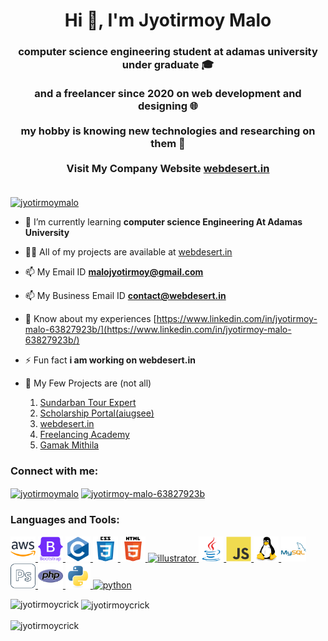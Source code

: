 <h1 align="center">Hi 👋, I'm Jyotirmoy Malo</h1>
<h3 align="center">computer science engineering student at adamas university under graduate 🎓<br><br>and a freelancer since 2020 on web development and designing 🌐<br><br> my hobby is knowing new technologies and researching on them 📖<br><br> Visit My Company Website <a href="https://webdesert.in" style="font-weight:700;">webdesert.in</a><br><br></h3>

<p align="left"> <a href="https://twitter.com/jyotirmoymalo" target="blank"><img src="https://img.shields.io/twitter/follow/jyotirmoymalo?logo=twitter&style=for-the-badge" alt="jyotirmoymalo" /></a> </p>

- 🌱 I’m currently learning **computer science Engineering At Adamas University**

- 👨‍💻 All of my projects are available at [webdesert.in](https://webdesert.in)

- 📫 My Email ID **malojyotirmoy@gmail.com**

- 📫 My Business Email ID **contact@webdesert.in**

- 📄 Know about my experiences [https://www.linkedin.com/in/jyotirmoy-malo-63827923b/](https://www.linkedin.com/in/jyotirmoy-malo-63827923b/)

- ⚡ Fun fact **i am working on webdesert.in**

- 🙏 My Few Projects are (not all)

  1. <a href="https://sundarbantourexpert.com">Sundarban Tour Expert</a>
  2. <a href="https://aiugsee.co.in">Scholarship Portal(aiugsee)</a>
  3. <a href="https://webdesert.in">webdesert.in</a>
  4. <a href="https://academy.aiugsee.co.in">Freelancing Academy</a>
  5. <a href="https://gamakmithila.com">Gamak Mithila</a>
  
<h3 align="left">Connect with me:</h3>
<p align="left">
<a href="https://twitter.com/jyotirmoymalo" target="blank"><img align="center" src="https://raw.githubusercontent.com/rahuldkjain/github-profile-readme-generator/master/src/images/icons/Social/twitter.svg" alt="jyotirmoymalo" height="30" width="40" /></a>
<a href="https://linkedin.com/in/jyotirmoy-malo-63827923b" target="blank"><img align="center" src="https://raw.githubusercontent.com/rahuldkjain/github-profile-readme-generator/master/src/images/icons/Social/linked-in-alt.svg" alt="jyotirmoy-malo-63827923b" height="30" width="40" /></a>
</p>

<h3 align="left">Languages and Tools:</h3>
<p align="left"> <a href="https://aws.amazon.com" target="_blank" rel="noreferrer"> <img src="https://raw.githubusercontent.com/devicons/devicon/master/icons/amazonwebservices/amazonwebservices-original-wordmark.svg" alt="aws" width="40" height="40"/> </a> <a href="https://getbootstrap.com" target="_blank" rel="noreferrer"> <img src="https://raw.githubusercontent.com/devicons/devicon/master/icons/bootstrap/bootstrap-plain-wordmark.svg" alt="bootstrap" width="40" height="40"/> </a> <a href="https://www.cprogramming.com/" target="_blank" rel="noreferrer"> <img src="https://raw.githubusercontent.com/devicons/devicon/master/icons/c/c-original.svg" alt="c" width="40" height="40"/> </a> <a href="https://www.w3schools.com/css/" target="_blank" rel="noreferrer"> <img src="https://raw.githubusercontent.com/devicons/devicon/master/icons/css3/css3-original-wordmark.svg" alt="css3" width="40" height="40"/> </a> <a href="https://www.w3.org/html/" target="_blank" rel="noreferrer"> <img src="https://raw.githubusercontent.com/devicons/devicon/master/icons/html5/html5-original-wordmark.svg" alt="html5" width="40" height="40"/> </a> <a href="https://www.adobe.com/in/products/illustrator.html" target="_blank" rel="noreferrer"> <img src="https://www.vectorlogo.zone/logos/adobe_illustrator/adobe_illustrator-icon.svg" alt="illustrator" width="40" height="40"/> </a> <a href="https://www.java.com" target="_blank" rel="noreferrer"> <img src="https://raw.githubusercontent.com/devicons/devicon/master/icons/java/java-original.svg" alt="java" width="40" height="40"/> </a> <a href="https://developer.mozilla.org/en-US/docs/Web/JavaScript" target="_blank" rel="noreferrer"> <img src="https://raw.githubusercontent.com/devicons/devicon/master/icons/javascript/javascript-original.svg" alt="javascript" width="40" height="40"/> </a> <a href="https://www.linux.org/" target="_blank" rel="noreferrer"> <img src="https://raw.githubusercontent.com/devicons/devicon/master/icons/linux/linux-original.svg" alt="linux" width="40" height="40"/> </a> <a href="https://www.mysql.com/" target="_blank" rel="noreferrer"> <img src="https://raw.githubusercontent.com/devicons/devicon/master/icons/mysql/mysql-original-wordmark.svg" alt="mysql" width="40" height="40"/> </a> <a href="https://www.photoshop.com/en" target="_blank" rel="noreferrer"> <img src="https://raw.githubusercontent.com/devicons/devicon/master/icons/photoshop/photoshop-line.svg" alt="photoshop" width="40" height="40"/> </a> <a href="https://www.php.net" target="_blank" rel="noreferrer"> <img src="https://raw.githubusercontent.com/devicons/devicon/master/icons/php/php-original.svg" alt="php" width="40" height="40"/> </a> <a href="https://www.python.org" target="_blank" rel="noreferrer"> <img src="https://raw.githubusercontent.com/devicons/devicon/master/icons/python/python-original.svg" alt="python" width="40" height="40"/> </a> <a href="https://www.wordpress.org" target="_blank" rel="noreferrer"> <img src="https://upload.wikimedia.org/wikipedia/commons/thumb/9/98/WordPress_blue_logo.svg/768px-WordPress_blue_logo.svg.png" alt="python" width="40" height="40"/> </a> </p>

<p><img align="left" src="https://github-readme-stats.vercel.app/api/top-langs?username=jyotirmoycrick&show_icons=true&locale=en&layout=compact" alt="jyotirmoycrick" /></p>

<p>&nbsp;<img align="center" src="https://github-readme-stats.vercel.app/api?username=jyotirmoycrick&show_icons=true&locale=en" alt="jyotirmoycrick" /></p>

<p><img align="center" src="https://github-readme-streak-stats.herokuapp.com/?user=jyotirmoycrick&" alt="jyotirmoycrick" /></p>
